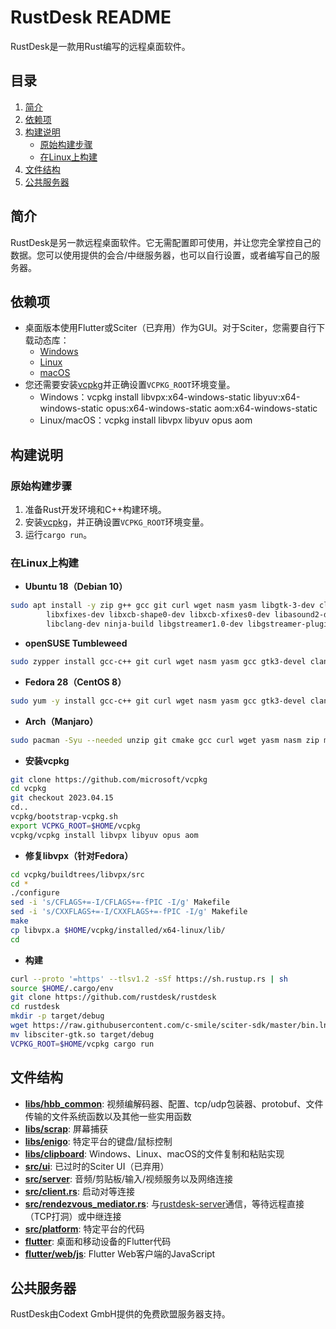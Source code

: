 # RustDesk README

RustDesk是一款用Rust编写的远程桌面软件。

## 目录
1. [简介](#简介)
2. [依赖项](#依赖项)
3. [构建说明](#构建说明)
    - [原始构建步骤](#原始构建步骤)
    - [在Linux上构建](#在Linux上构建)
4. [文件结构](#文件结构)
6. [公共服务器](#公共服务器)

## 简介
RustDesk是另一款远程桌面软件。它无需配置即可使用，并让您完全掌控自己的数据。您可以使用提供的会合/中继服务器，也可以自行设置，或者编写自己的服务器。

## 依赖项
- 桌面版本使用Flutter或Sciter（已弃用）作为GUI。对于Sciter，您需要自行下载动态库：
    - [Windows](https://raw.githubusercontent.com/c-smile/sciter-sdk/master/bin.win/x64/sciter.dll)
    - [Linux](https://raw.githubusercontent.com/c-smile/sciter-sdk/master/bin.lnx/x64/libsciter-gtk.so)
    - [macOS](https://raw.githubusercontent.com/c-smile/sciter-sdk/master/bin.osx/libsciter.dylib)
- 您还需要安装[vcpkg](https://github.com/microsoft/vcpkg)并正确设置`VCPKG_ROOT`环境变量。
    - Windows：vcpkg install libvpx:x64-windows-static libyuv:x64-windows-static opus:x64-windows-static aom:x64-windows-static
    - Linux/macOS：vcpkg install libvpx libyuv opus aom

## 构建说明

### 原始构建步骤
1. 准备Rust开发环境和C++构建环境。
2. 安装[vcpkg](https://github.com/microsoft/vcpkg)，并正确设置`VCPKG_ROOT`环境变量。
3. 运行`cargo run`。

### 在Linux上构建
- **Ubuntu 18（Debian 10）**
```sh
sudo apt install -y zip g++ gcc git curl wget nasm yasm libgtk-3-dev clang libxcb-randr0-dev libxdo-dev \
        libxfixes-dev libxcb-shape0-dev libxcb-xfixes0-dev libasound2-dev libpulse-dev cmake make \
        libclang-dev ninja-build libgstreamer1.0-dev libgstreamer-plugins-base1.0-dev libpam0g-dev
```
- **openSUSE Tumbleweed**
```sh
sudo zypper install gcc-c++ git curl wget nasm yasm gcc gtk3-devel clang libxcb-devel libXfixes-devel cmake alsa-lib-devel gstreamer-devel gstreamer-plugins-base-devel xdotool-devel pam-devel
```
- **Fedora 28（CentOS 8）**
```sh
sudo yum -y install gcc-c++ git curl wget nasm yasm gcc gtk3-devel clang libxcb-devel libxdo-devel libXfixes-devel pulseaudio-libs-devel cmake alsa-lib-devel gstreamer1-devel gstreamer1-plugs-base-devel pam-devel
```
- **Arch（Manjaro）**
```sh
sudo pacman -Syu --needed unzip git cmake gcc curl wget yasm nasm zip make pkg-config clang gtk3 xdotool libxcb libxfixes alsa-lib pipewire
```
- **安装vcpkg**
```sh
git clone https://github.com/microsoft/vcpkg
cd vcpkg
git checkout 2023.04.15
cd..
vcpkg/bootstrap-vcpkg.sh
export VCPKG_ROOT=$HOME/vcpkg
vcpkg/vcpkg install libvpx libyuv opus aom
```
- **修复libvpx（针对Fedora）**
```sh
cd vcpkg/buildtrees/libvpx/src
cd *
./configure
sed -i 's/CFLAGS+=-I/CFLAGS+=-fPIC -I/g' Makefile
sed -i 's/CXXFLAGS+=-I/CXXFLAGS+=-fPIC -I/g' Makefile
make
cp libvpx.a $HOME/vcpkg/installed/x64-linux/lib/
cd
```
- **构建**
```sh
curl --proto '=https' --tlsv1.2 -sSf https://sh.rustup.rs | sh
source $HOME/.cargo/env
git clone https://github.com/rustdesk/rustdesk
cd rustdesk
mkdir -p target/debug
wget https://raw.githubusercontent.com/c-smile/sciter-sdk/master/bin.lnx/x64/libsciter-gtk.so
mv libsciter-gtk.so target/debug
VCPKG_ROOT=$HOME/vcpkg cargo run
```

## 文件结构
- **[libs/hbb_common](https://github.com/rustdesk/rustdesk/tree/master/libs/hbb_common)**: 视频编解码器、配置、tcp/udp包装器、protobuf、文件传输的文件系统函数以及其他一些实用函数
- **[libs/scrap](https://github.com/rustdesk/rustdesk/tree/master/libs/scrap)**: 屏幕捕获
- **[libs/enigo](https://github.com/rustdesk/rustdesk/tree/master/libs/enigo)**: 特定平台的键盘/鼠标控制
- **[libs/clipboard](https://github.com/rustdesk/rustdesk/tree/master/libs/clipboard)**: Windows、Linux、macOS的文件复制和粘贴实现
- **[src/ui](https://github.com/rustdesk/rustdesk/tree/master/src/ui)**: 已过时的Sciter UI（已弃用）
- **[src/server](https://github.com/rustdesk/rustdesk/tree/master/src/server)**: 音频/剪贴板/输入/视频服务以及网络连接
- **[src/client.rs](https://github.com/rustdesk/rustdesk/tree/master/src/client.rs)**: 启动对等连接
- **[src/rendezvous_mediator.rs](https://github.com/rustdesk/rustdesk/tree/master/src/rendezvous_mediator.rs)**: 与[rustdesk-server](https://github.com/rustdesk/rustdesk-server)通信，等待远程直接（TCP打洞）或中继连接
- **[src/platform](https://github.com/rustdesk/rustdesk/tree/master/src/platform)**: 特定平台的代码
- **[flutter](https://github.com/rustdesk/rustdesk/tree/master/flutter)**: 桌面和移动设备的Flutter代码
- **[flutter/web/js](https://github.com/rustdesk/rustdesk/tree/master/flutter/web/js)**: Flutter Web客户端的JavaScript

## 公共服务器
RustDesk由Codext GmbH提供的免费欧盟服务器支持。
